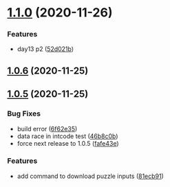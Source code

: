 # [1.1.0](https://github.com/dds/aoc2019/compare/v1.0.6...v1.1.0) (2020-11-26)


### Features

* day13 p2 ([52d021b](https://github.com/dds/aoc2019/commit/52d021b247873d8c2a0871546a4308cd18c3ed76))



## [1.0.6](https://github.com/dds/aoc2019/compare/v1.0.5...v1.0.6) (2020-11-25)



## [1.0.5](https://github.com/dds/aoc2019/compare/81ecb912b5c7b2dbef14ca44bd785d1c361202ad...v1.0.5) (2020-11-25)


### Bug Fixes

* build error ([6f62e35](https://github.com/dds/aoc2019/commit/6f62e35e042f7d22651d124297c23620b4702075))
* data race in intcode test ([46b8c0b](https://github.com/dds/aoc2019/commit/46b8c0ba17c0d0ca8d3d965bf2cdf17cafbae07d))
* force next release to 1.0.5 ([fafe43e](https://github.com/dds/aoc2019/commit/fafe43ef083e5a1d5334e5c9e758408ea37a77a4))


### Features

* add command to download puzzle inputs ([81ecb91](https://github.com/dds/aoc2019/commit/81ecb912b5c7b2dbef14ca44bd785d1c361202ad))



